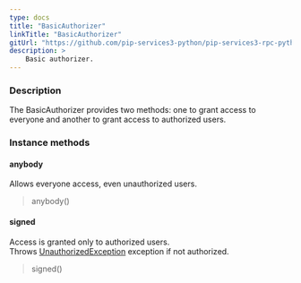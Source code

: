```yaml
---
type: docs
title: "BasicAuthorizer"
linkTitle: "BasicAuthorizer"
gitUrl: "https://github.com/pip-services3-python/pip-services3-rpc-python"
description: >
    Basic authorizer.
---
```


### Description

The BasicAuthorizer provides two methods: one to grant access to everyone and another to grant access to authorized users.

### Instance methods

#### anybody
Allows everyone access, even unauthorized users.
> anybody()

#### signed
Access is granted only to authorized users.  
Throws [UnauthorizedException](../../../commons/errors/unauthorized_exception) exception if not authorized.
> signed()
